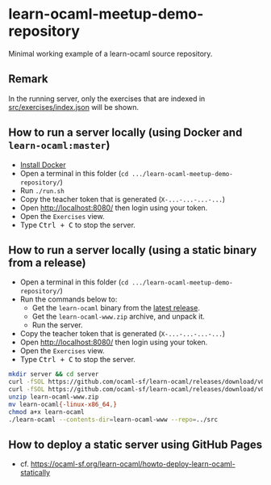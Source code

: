 # learn-ocaml-meetup-demo-repository

Minimal working example of a learn-ocaml source repository.

## Remark

In the running server, only the exercises that are indexed in
[src/exercises/index.json](./src/exercises/index.json) will be shown.

## How to run a server locally (using Docker and `learn-ocaml:master`)

* [Install Docker](https://github.com/coq-community/docker-coq/wiki/CLI-usage)
* Open a terminal in this folder (`cd .../learn-ocaml-meetup-demo-repository/`)
* Run `./run.sh`
* Copy the teacher token that is generated (`X-...-...-...-...`)
* Open <http://localhost:8080/> then login using your token.
* Open the `Exercises` view.
* Type <kbd>Ctrl + C</kbd> to stop the server.

## How to run a server locally (using a static binary from a release)

* Open a terminal in this folder (`cd .../learn-ocaml-meetup-demo-repository/`)
* Run the commands below to:
  * Get the `learn-ocaml` binary from the [latest release](https://github.com/ocaml-sf/learn-ocaml/releases).
  * Get the `learn-ocaml-www.zip` archive, and unpack it.
  * Run the server.
* Copy the teacher token that is generated (`X-...-...-...-...`)
* Open <http://localhost:8080/> then login using your token.
* Open the `Exercises` view.
* Type <kbd>Ctrl + C</kbd> to stop the server. 

```bash
mkdir server && cd server
curl -fSOL https://github.com/ocaml-sf/learn-ocaml/releases/download/v0.14.0/learn-ocaml-linux-x86_64  # for example
curl -fSOL https://github.com/ocaml-sf/learn-ocaml/releases/download/v0.14.0/learn-ocaml-www.zip
unzip learn-ocaml-www.zip
mv learn-ocaml{-linux-x86_64,}
chmod a+x learn-ocaml
./learn-ocaml --contents-dir=learn-ocaml-www --repo=../src
```

## How to deploy a static server using GitHub Pages

* cf. https://ocaml-sf.org/learn-ocaml/howto-deploy-learn-ocaml-statically
